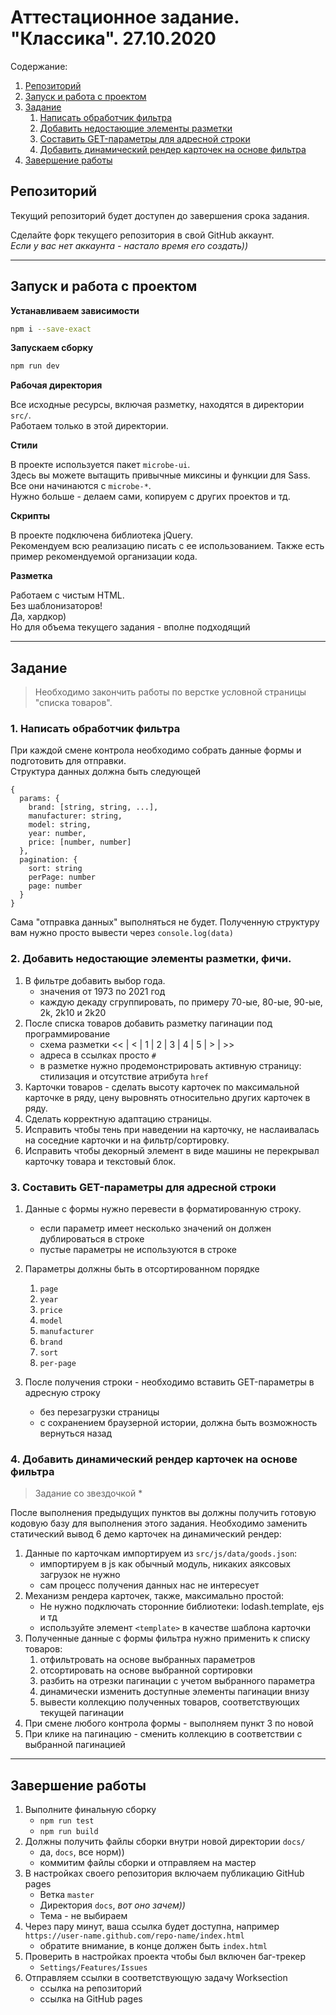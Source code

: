 # Аттестационное задание. "Классика". 27.10.2020

Содержание:

1. [Репозиторий](#репозиторий)
1. [Запуск и работа с проектом](#запуск-и-работа-с-проектом)
1. [Задание](#задание)
    1. [Написать обработчик фильтра](#1-написать-обработчик-фильтра)
    1. [Добавить недостающие элементы разметки](#2-добавить-недостающие-элементы-разметки)
    1. [Составить GET-параметры для адресной строки](#3-составить-get-параметры-для-адресной-строки)
    1. [Добавить динамический рендер карточек на основе фильтра](#4-добавить-динамический-рендер-карточек-на-основе-фильтра)
1. [Завершение работы](#завершение-работы)

## Репозиторий

Текущий репозиторий будет доступен до завершения срока задания.

Сделайте форк текущего репозитория в свой GitHub аккаунт.  
_Если у вас нет аккаунта - настало время его создать))_

---

## Запуск и работа с проектом

**Устанавливаем зависимости**

```bash
npm i --save-exact
```

**Запускаем сборку**

```bash
npm run dev
```

**Рабочая директория**

Все исходные ресурсы, включая разметку, находятся в директории `src/`.  
Работаем только в этой директории.

**Стили**

В проекте используется пакет `microbe-ui`.  
Здесь вы можете вытащить привычные миксины и функции для Sass.  
Все они начинаются с `microbe-*`.  
Нужно больше - делаем сами, копируем с других проектов и тд.

**Скрипты**

В проекте подключена библиотека jQuery.  
Рекомендуем всю реализацию писать с ее использованием.
Также есть пример рекомендуемой организации кода.

**Разметка**

Работаем с чистым HTML.  
Без шаблонизаторов!  
Да, хардкор)  
Но для объема текущего задания - вполне подходящий

---

## Задание

> Необходимо закончить работы по верстке условной страницы "списка товаров".

### 1. Написать обработчик фильтра

При каждой смене контрола необходимо собрать данные формы и подготовить для отправки.  
Структура данных должна быть следующей

```
{
  params: {
    brand: [string, string, ...],
    manufacturer: string,
    model: string,
    year: number,
    price: [number, number]
  },
  pagination: {
    sort: string
    perPage: number
    page: number
  }
}
```

Сама "отправка данных" выполняться не будет.
Полученную структуру вам нужно просто вывести через `console.log(data)`

### 2. Добавить недостающие элементы разметки, фичи.

1. В фильтре добавить выбор года.
    - значения от 1973 по 2021 год
    - каждую декаду сгруппировать, по примеру 70-ые, 80-ые, 90-ые, 2k, 2k10 и 2k20
2. После списка товаров добавить разметку пагинации под программирование
    - схема разметки << | < | 1 | 2 | 3 | 4 | 5 | > | >>
    - адреса в ссылках просто `#`
    - в разметке нужно продемонстрировать активную страницу: стилизация и отсутствие атрибута `href`
3. Карточки товаров - сделать высоту карточек по максимальной карточке в ряду, цену выровнять относительно других карточек в ряду.
4. Сделать корректную адаптацию страницы.
5. Исправить чтобы тень при наведении на карточку, не наслаивалась на соседние карточки и на фильтр/сортировку.
6. Исправить чтобы декорный элемент в виде машины не перекрывал карточку товара и текстовый блок.

### 3. Составить GET-параметры для адресной строки

1. Данные с формы нужно перевести в форматированную строку.
    - если параметр имеет несколько значений он должен дублироваться в строке
    - пустые параметры не используются в строке
2. Параметры должны быть в отсортированном порядке
    1. `page`
    2. `year`
    3. `price`
    4. `model`
    5. `manufacturer`
    6. `brand`
    7. `sort`
    8. `per-page`
3. После получения строки - необходимо вставить GET-параметры в адресную строку

    - без перезагрузки страницы
    - с сохранением браузерной истории, должна быть возможность вернуться назад

### 4. Добавить динамический рендер карточек на основе фильтра

> Задание со звездочкой \*

После выполнения предыдущих пунктов вы должны получить готовую кодовую базу для выполнения этого задания.
Необходимо заменить статический вывод 6 демо карточек на динамический рендер:

1. Данные по карточкам импортируем из `src/js/data/goods.json`:
    - импортируем в js как обычный модуль, никаких аяксовых загрузок не нужно
    - сам процесс получения данных нас не интересует
2. Механизм рендера карточек, также, максимально простой:
    - Не нужно подключать сторонние библиотеки: lodash.template, ejs и тд
    - используйте элемент `<template>` в качестве шаблона карточки
3. Полученные данные с формы фильтра нужно применить к списку товаров:
    1. отфильтровать на основе выбранных параметров
    2. отсортировать на основе выбранной сортировки
    3. разбить на отрезки пагинации с учетом выбранного параметра
    4. динамически изменить доступные элементы пагинации внизу
    5. вывести коллекцию полученных товаров, соответствующих текущей пагинации
4. При смене любого контрола формы - выполняем пункт 3 по новой
5. При клике на пагинацию - сменить коллекцию в соответствии с выбранной пагинацией

---

## Завершение работы

1. Выполните финальную сборку
    - `npm run test`
    - `npm run build`
1. Должны получить файлы сборки внутри новой директории `docs/`
    - да, `docs`, все норм))
    - коммитим файлы сборки и отправляем на мастер
1. В настройках своего репозитория включаем публикацию GitHub pages
    - Ветка `master`
    - Директория `docs`, _вот оно зачем))_
    - Тема - не выбираем
1. Через пару минут, ваша ссылка будет доступна, например `https://user-name.github.com/repo-name/index.html`
    - обратите внимание, в конце должен быть `index.html`
1. Проверить в настройках проекта чтобы был включен баг-трекер
    - `Settings/Features/Issues`
1. Отправляем ссылки в соответствующую задачу Worksection
    - ссылка на репозиторий
    - ссылка на GitHub pages
